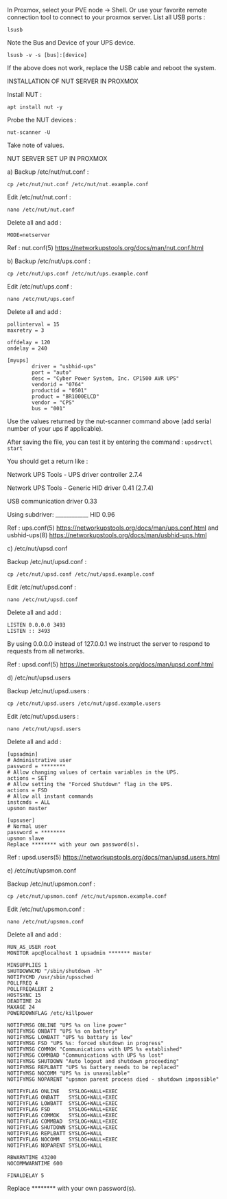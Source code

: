 In Proxmox, select your PVE node → Shell.
Or use your favorite remote connection tool to connect to your proxmox server.
List all USB ports :

`lsusb`

Note the Bus and Device of your UPS device.

`lsusb -v -s [bus]:[device]`

If the above does not work, replace the USB cable and reboot the system.

INSTALLATION OF NUT SERVER IN PROXMOX

Install NUT :

`apt install nut -y`

Probe the NUT devices :

`nut-scanner -U`

Take note of values.


NUT SERVER SET UP IN PROXMOX


a) Backup /etc/nut/nut.conf :

```
cp /etc/nut/nut.conf /etc/nut/nut.example.conf
```

Edit /etc/nut/nut.conf :

```
nano /etc/nut/nut.conf
```

Delete all and add :

`
MODE=netserver
`

Ref : nut.conf(5) https://networkupstools.org/docs/man/nut.conf.html

b) Backup /etc/nut/ups.conf :

```
cp /etc/nut/ups.conf /etc/nut/ups.example.conf
```

Edit /etc/nut/ups.conf :

```
nano /etc/nut/ups.conf
```

Delete all and add :

```
pollinterval = 15
maxretry = 3

offdelay = 120
ondelay = 240

[myups]
        driver = "usbhid-ups"
        port = "auto"
        desc = "Cyber Power System, Inc. CP1500 AVR UPS"
        vendorid = "0764"
        productid = "0501"
        product = "BR1000ELCD"
        vendor = "CPS"
        bus = "001"

```

Use the values returned by the nut-scanner command above (add serial number of your ups if applicable).

After saving the file, you can test it by entering the command :
`upsdrvctl start`

You should get a return like :

Network UPS Tools - UPS driver controller 2.7.4

Network UPS Tools - Generic HID driver 0.41 (2.7.4)

USB communication driver 0.33

Using subdriver: ____________ HID 0.96


Ref : ups.conf(5) https://networkupstools.org/docs/man/ups.conf.html and usbhid-ups(8)  https://networkupstools.org/docs/man/usbhid-ups.html

c) /etc/nut/upsd.conf

Backup /etc/nut/upsd.conf : 

```
cp /etc/nut/upsd.conf /etc/nut/upsd.example.conf
```

Edit /etc/nut/upsd.conf :

```
nano /etc/nut/upsd.conf
```

Delete all and add :

```
LISTEN 0.0.0.0 3493
LISTEN :: 3493

```
By using 0.0.0.0 instead of 127.0.0.1 we instruct the server to respond to requests from all networks.

Ref : upsd.conf(5) https://networkupstools.org/docs/man/upsd.conf.html

d) /etc/nut/upsd.users

Backup /etc/nut/upsd.users : 

```
cp /etc/nut/upsd.users /etc/nut/upsd.example.users
```

Edit /etc/nut/upsd.users :

```
nano /etc/nut/upsd.users
```

Delete all and add :
```
[upsadmin]
# Administrative user
password = ********
# Allow changing values of certain variables in the UPS.
actions = SET
# Allow setting the "Forced Shutdown" flag in the UPS.
actions = FSD
# Allow all instant commands
instcmds = ALL
upsmon master

[upsuser]
# Normal user
password = ********
upsmon slave
Replace ******** with your own password(s).
```

Ref : upsd.users(5)  https://networkupstools.org/docs/man/upsd.users.html


e) /etc/nut/upsmon.conf

Backup /etc/nut/upsmon.conf :

```
cp /etc/nut/upsmon.conf /etc/nut/upsmon.example.conf
```
Edit /etc/nut/upsmon.conf :

```
nano /etc/nut/upsmon.conf
```
Delete all and add : 
```
RUN_AS_USER root
MONITOR apc@localhost 1 upsadmin ******* master

MINSUPPLIES 1
SHUTDOWNCMD "/sbin/shutdown -h"
NOTIFYCMD /usr/sbin/upssched
POLLFREQ 4
POLLFREQALERT 2
HOSTSYNC 15
DEADTIME 24
MAXAGE 24
POWERDOWNFLAG /etc/killpower

NOTIFYMSG ONLINE "UPS %s on line power"
NOTIFYMSG ONBATT "UPS %s on battery"
NOTIFYMSG LOWBATT "UPS %s battary is low"
NOTIFYMSG FSD "UPS %s: forced shutdown in progress"
NOTIFYMSG COMMOK "Communications with UPS %s established"
NOTIFYMSG COMMBAD "Communications with UPS %s lost"
NOTIFYMSG SHUTDOWN "Auto logout and shutdown proceeding"
NOTIFYMSG REPLBATT "UPS %s battery needs to be replaced"
NOTIFYMSG NOCOMM "UPS %s is unavailable"
NOTIFYMSG NOPARENT "upsmon parent process died - shutdown impossible"

NOTIFYFLAG ONLINE   SYSLOG+WALL+EXEC
NOTIFYFLAG ONBATT   SYSLOG+WALL+EXEC
NOTIFYFLAG LOWBATT  SYSLOG+WALL+EXEC
NOTIFYFLAG FSD      SYSLOG+WALL+EXEC
NOTIFYFLAG COMMOK   SYSLOG+WALL+EXEC
NOTIFYFLAG COMMBAD  SYSLOG+WALL+EXEC
NOTIFYFLAG SHUTDOWN SYSLOG+WALL+EXEC
NOTIFYFLAG REPLBATT SYSLOG+WALL
NOTIFYFLAG NOCOMM   SYSLOG+WALL+EXEC
NOTIFYFLAG NOPARENT SYSLOG+WALL

RBWARNTIME 43200
NOCOMMWARNTIME 600

FINALDELAY 5
```

Replace ******** with your own password(s).

